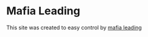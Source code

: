 # Mafia Leading
This site was created to easy control by [mafia leading](https://mafia-leading.vercel.app/)
